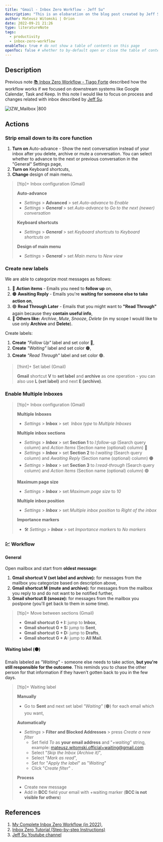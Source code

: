 ```yaml
---
title: "Gmail - Inbox Zero Workflow - Jeff Su"
description: "This is an elobaration on the blog post created by Jeff Su."
author: Mateusz Witomski | Orion
date: 2022-09-21 21:26
type: literatureNote
tags:
  - productivity
  - inbox-zero-workflow
enableToc: true # do not show a table of contents on this page
openToc: false # whether to by-default open or close the table of contents on each page
---
```


## Description

Previous note [📚 Inbox Zero Workflow - Tiago Forte](📚%20Inbox%20Zero%20Workflow%20-%20Tiago%20Forte.md) described how the workflow works if we focused on downstream systems like Google Calendar, Task and Keep. In this note I would like to focus on process and changes related with inbox described by [Jeff Su](Jeff%20Su).

![IZW_Mailbox |800]( stuff/files/InboxZeroWorkFlow/IZW_Mailbox.webp)

## Actions

### Strip email down to its core function

1. **Turn on** Auto-advance - Show the next conversation instead of your inbox after you delete, archive or mute a conversation. You can select whether to advance to the next or previous conversation in the "General" Settings page,
2. **Turn on** Keyboard shortcuts,
3. **Change** design of main menu.

> [!tip]+ Inbox configuration (Gmail)
>
> **Auto-advance**
>
> - *Settings* > **Advanced** > set *Auto-advance* to *Enable*
> - *Settings* > _**General**_ > set _Auto-advance_ to _Go to the next (newer) conversation_
>
> **Keyboard shortcuts**
>
> - *Settings* > _**General**_ > set _Keyboard shortcuts_ to _Keyboard shortcuts on_
>
> **Design of main menu**
>
> - *Settings* > _**General**_ > set _Main menu_ to _New view_

### Create new labels

We are able to categorize most messages as follows:
1. 🔴 **Action items** - Emails you need to **follow up** on,
2. 🟠 **Awaiting Reply** - Emails you're **waiting for someone else to take action on**,
3. 🟢 **Read Through Later** - Emails that you might want to **"Read Through"** again because they **contain useful info**,
4. 🔵 **Others like:** _Archive_, _Mute_, _Snooze_, _Delete_ (in my scope I would like to use only **Archive** and **Delete**).

Create labels:
1. **Create** _"Follow Up"_ label and set color 🔴,
2. **Create** _"Waiting"_ label and set color 🟠,
3. **Create** _"Read Through"_ label and set color 🟢.

> [!hint]+ Set label (Gmail)
>
> **Gmail** shortcut **V** to **set label** and **archive** as one operation - you can also use **L (set label)** and next **E (archive)**.

### Enable Multiple Inboxes

> [!tip]+ Inbox configuration (Gmail)
>
> **Multiple Inboxes**
>
> - *Settings* > **Inbox** > set  _Inbox type_ to _Multiple Inboxes_
>
> **Multiple inbox sections**
>
> - *Settings* > _**Inbox**_ > set **Section 1** to _l:follow-up_ (Search query column) and _Action Items_ (Section name (optional) column) 🔴
> - *Settings* > _**Inbox**_ > set **Section 2** to _l:waiting_ (Search query column) and _Awaiting Reply_ (Section name (optional) column) 🟠
> - *Settings* > _**Inbox**_ > set **Section 3** to _l:read-through_ (Search query column) and _Action Items_ (Section name (optional) column) 🟢
>
> **Maximum page size**
>
> - *Settings* > _**Inbox**_ > set _Maximum page size_ to _10_
>
> **Multiple inbox position**
>
> - *Settings* > _**Inbox**_ > set _Multiple inbox position_ to _Right of the inbox_
>
> **Importance markers**
>
> - 🛠 *Settings* > _**Inbox**_ > set *Importance marker*s to _No markers_

### 💹 Workflow

#### General

Open mailbox and start from **oldest message**:
1. **Gmail shortcut V (set label and archive):** for messages from the mailbox you categorize based on description above,
2. **Gmail shortcut M (mute and archive):** for messages from the mailbox you reply to and do not want to be notified further,
3. **Gmail shortcut B (snooze):** for messages from the mailbox you postpone (you'll get back to them in some time).

> [!tip]+ Move between sections (Gmail)
>
> - **Gmail shortcut G + I:** jump to **Inbox**,
> - **Gmail shortcut G + S:** jump to **Sent**,
> - **Gmail shortcut G + D:** jump to **Drafts**,
> - **Gmail shortcut G + A:** jump to **All Mail**.

#### Waiting label (🟠)

Emails labeled as _"Waiting"_ - someone else needs to take action, **but you're still responsible for the outcome**. This reminds you to chase the other person for that information if they haven't gotten back to you in the few days.

> [!tip]+ Waiting label
>
> **Manually**
>
> - Go to **Sent** and next set label _"Waiting"_ (🟠) for each email which you want,
>
> **Automatically**
>
> - *Settings* > **Filter and Blocked Addresses** > press _Create a new filter_
>   - Set field _To_ as **your email address** and "_+waiting_" string, example: mateusz.witomski.official+waiting@gmail.com
>   - Select "_Skip the Inbox (Archive it)_",
>   - Select "_Mark as read_",
>   - Set for "_Apply the label_" as "_Waiting_"
>   - Click "_Create filter_" .
>
> **Process**
>
> - Create new message
> - Add in **BCC** field your email with +waiting marker (**BCC is not visible for others**)

## References

1. [My Complete Inbox Zero Workflow (in 2022)](https://www.youtube.com/watch?v=al1QXFQjq1s),
2. [Inbox Zero Tutorial (Step-by-step Instructions)](https://www.youtube.com/watch?v=9ql1CQfxWxQ)
3. [Jeff Su Youtube channel](https://www.youtube.com/c/JeffSu)
